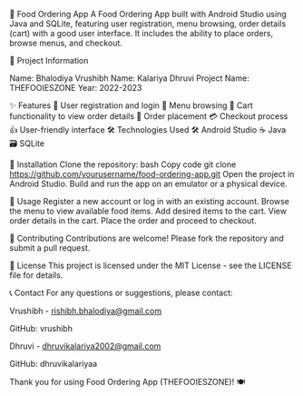 🍔 Food Ordering App
A Food Ordering App built with Android Studio using Java and SQLite, featuring user registration, menu browsing, order details (cart) with a good user interface. It includes the ability to place orders, browse menus, and checkout.

📝 Project Information

Name: Bhalodiya Vrushibh
Name: Kalariya Dhruvi
Project Name: THEFOOIESZONE
Year: 2022-2023

✨ Features
👤 User registration and login
📜 Menu browsing
🛒 Cart functionality to view order details
📝 Order placement
💳 Checkout process
👍 User-friendly interface
🛠️ Technologies Used
🛠️ Android Studio
☕ Java
🗃️ SQLite

🚀 Installation
Clone the repository:
bash
Copy code
git clone https://github.com/yourusername/food-ordering-app.git
Open the project in Android Studio.
Build and run the app on an emulator or a physical device.

📖 Usage
Register a new account or log in with an existing account.
Browse the menu to view available food items.
Add desired items to the cart.
View order details in the cart.
Place the order and proceed to checkout.

🤝 Contributing
Contributions are welcome! Please fork the repository and submit a pull request.

📜 License
This project is licensed under the MIT License - see the LICENSE file for details.

📞 Contact
For any questions or suggestions, please contact:

Vrushibh - rishibh.bhalodiya@gmail.com

GitHub: vrushibh

Dhruvi - dhruvikalariya2002@gmail.com

GitHub: dhruvikalariyaa



Thank you for using Food Ordering App (THEFOOIESZONE)! 🍽️

